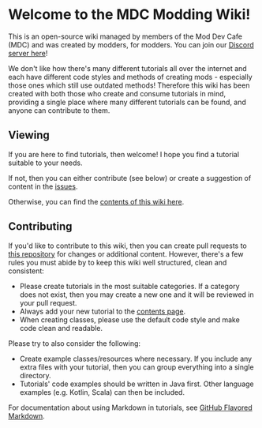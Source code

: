 # Welcome to the MDC Modding Wiki!

This is an open-source wiki managed by members of the Mod Dev Cafe (MDC) and was created by modders, for modders.
You can join our [Discord server here](https://discord.gg/T5MGNBB)!

We don't like how there's many different tutorials all over the internet and each have different code styles and methods
of creating mods - especially those ones which still use outdated methods! Therefore this wiki has been created with
both those who create and consume tutorials in mind, providing a single place where many different tutorials can be
found, and anyone can contribute to them.

## Viewing

If you are here to find tutorials, then welcome! I hope you find a tutorial suitable to your needs.

If not, then you can either contribute (see below) or create a suggestion of content in the
[issues](https://github.com/Mod-DevCafeTeam/MDC-Modding-Wiki/issues).

Otherwise, you can find the
[contents of this wiki here](https://mod-devcafeteam.github.io/MDC-Modding-Wiki/pages/contents).

## Contributing

If you'd like to contribute to this wiki, then you can create pull requests to
[this repository](https://github.com/Mod-DevCafeTeam/MDC-Modding-Wiki) for changes or additional content. However,
there's a few rules you must abide by to keep this wiki well structured, clean and consistent:

* Please create tutorials in the most suitable categories. If a category does not exist, then you may create a new one
and it will be reviewed in your pull request.
* Always add your new tutorial to the
[contents page](https://github.com/Mod-DevCafeTeam/MDC-Modding-Wiki/blob/master/pages/contents.md).
* When creating classes, please use the default code style and make code clean and readable.

Please try to also consider the following:

* Create example classes/resources where necessary. If you include any extra files with your tutorial, then you can
group everything into a single directory.
* Tutorials' code examples should be written in Java first. Other language examples (e.g. Kotlin, Scala) can then be
included.

For documentation about using Markdown in tutorials, see
[GitHub Flavored Markdown](https://guides.github.com/features/mastering-markdown/).
